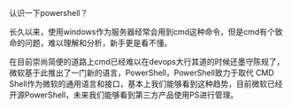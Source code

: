 
认识一下powershell？

长久以来，使用windows作为服务器经常会用到cmd这种命令，但是cmd有个致命的问题，难以理解和分析，新手更是看不懂。

在目前崇尚简便的道路上cmd已经难以在devops大行其道的时候还墨守陈规了，微软基于此推出了一门新的语言，PowerShell，PowerShell致力于取代 CMD Shell作为微软的通用语言和接口，基本上我们能够看到这种趋势，目前微软已经开源PowerShell，未来我们能够看到第三方产品使用PS进行管理。


